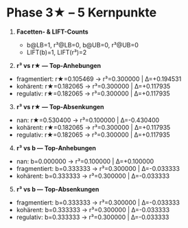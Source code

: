 # Phase 3★ – 5 Kernpunkte

1) **Facetten- & LIFT-Counts**
   - b@LB=1, r³@LB=0, b@UB=0, r³@UB=0
   - LIFT(b)=1, LIFT(r³)=2

2) **r³ vs r★ — Top-Anhebungen**
- fragmentiert: r★=0.105469 → r³=0.300000 | Δ=+0.194531
- kohärent: r★=0.182065 → r³=0.300000 | Δ=+0.117935
- regulativ: r★=0.182065 → r³=0.300000 | Δ=+0.117935

3) **r³ vs r★ — Top-Absenkungen**
- nan: r★=0.530400 → r³=0.100000 | Δ=-0.430400
- kohärent: r★=0.182065 → r³=0.300000 | Δ=+0.117935
- regulativ: r★=0.182065 → r³=0.300000 | Δ=+0.117935

4) **r³ vs b — Top-Anhebungen**
- nan: b=0.000000 → r³=0.100000 | Δ=+0.100000
- fragmentiert: b=0.333333 → r³=0.300000 | Δ=-0.033333
- kohärent: b=0.333333 → r³=0.300000 | Δ=-0.033333

5) **r³ vs b — Top-Absenkungen**
- fragmentiert: b=0.333333 → r³=0.300000 | Δ=-0.033333
- kohärent: b=0.333333 → r³=0.300000 | Δ=-0.033333
- regulativ: b=0.333333 → r³=0.300000 | Δ=-0.033333
